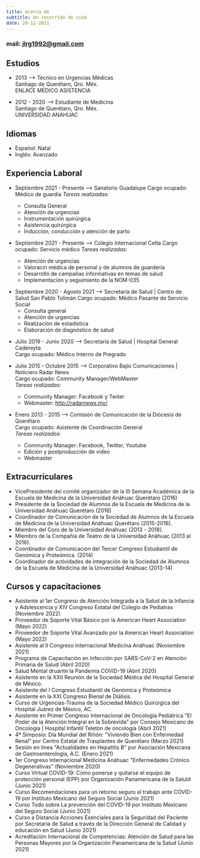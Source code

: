 ```yaml
---
title: Acerca de
subtitle: Un recorrido de vida
date: 28-12-2021
---
```

### **mail\:** jlrg1992@gmail.com

## Estudios

+ 2013 --> Técnico en Urgencias Médicas  
	Santiago de Querétaro, Qro. Méx.  
    ENLACE MÉDICO ASISTENCIA

+ 2012 - 2020 --> Estudiante de Medicina  
    Santiago de Querétaro, Qro. Méx.  
    UNIVERSIDAD ANÁHUAC

## Idiomas

+ Español: Natal
+ Inglés: Avanzado

## Experiencia Laboral

+ Septiembre 2021 - Presente --> Sanatorio Guadalupe
	Cargo ocupado: Médico de guardia
	*Tareas realizadas:*
	+ Consulta General
	+ Atención de urgencias
	+ Instrumentación quirúrgica
	+ Asistencia quirúrgica
	+ Inducción, conducción y atención de parto

+ Septiembre 2021 - Presente --> Colegio Internacional Celta
	Cargo ocupado: Servicio médico
	*Tareas realizadas:*
	+ Atención de urgencias
	+ Valoracin médica de personal y de alumnos de guardería
	+ Desarrollo de campañas informativas en temas de salud
	+ Implementación y seguimiento de la NOM-035

* Septiembre 2020 - Agosto 2021 --> Secretaría de Salud | Centro de Salud San Pablo Tolimán
	Cargo ocupado: Médico Pasante de Servicio Social
	+ Consulta general
	+ Atención de urgencias
	+ Realización de estadística
	+ Elaboración de diagnóstico de salud

+ Julio 2019 - Junio 2020 --> Secretaría de Salud | Hospital General Cadereyta  
    Cargo ocupado: Médico Interno de Pregrado

+ Julio 2015 - Octubre 2015 --> Corporativo Bajío Comunicaciones \| Noticiero Radar News  
	Cargo ocupado: Community Manager/WebMaster   
	*Tareas realizadas:*   
	+ Community Manager: Facebook y Twiter
	+ Webmaster: http://radarnews.mx/

+ Enero 2013 - 2015 --> Comisión de Comunicación de la Diócesis de Querétaro   
	Cargo ocupado: Asistente de Coordinación General  
	*Tareas realizados:*  
	+ Community Manager: Facebook, Twitter, Youtube
	+ Edición y postproducción de video
	+ Webmaster

## Extracurriculares

+ VicePresidente del comité organizador de la III Semana Académica de la Escuela de Medicina de la Universidad Anáhuac Querétaro (2016)
+ Presidente de la Sociedad de Alumnos de la Escuela de Medicina de la Universidad Anáhuac Querétaro (2016)
+ Coordinador de Comunicación de la Sociedad de Alumnos de la Escuela de Medicina de la Universidad Anáhuac Querétaro (2015-2016).
+ Miembro del Coro de la Universidad Anáhuac (2013 - 2018).
+ Miembro de la Compañía de Teatro de la Universidad Anáhuac (2013 al 2016).
+ Coordinador de Comunicación del Tercer Congreso Estudiantil de Genómica y Proteómica. (2014)
+ Coordinador de actividades de integración de la Sociedad de Alumnos de la Escuela de Medicina de la Universidad Anáhuac (2013-14)

## Cursos y capacitaciones

+ Asistente al 1er Congreso de Atención Integrada a la Salud de la Infancia y Adolescencia y XIV Congreso Estatal del Colegio de Pediatras (Noviembre 2022)  
+ Proveedor de Soporte Vital Básico por la American Heart Association (Mayo 2022)  
+ Proveedor de Soporte Vital Avanzado por la American Heart Association (Mayo 2022)  
+ Asistente al II Congreso Internacional Medicina Anáhuac (Noviembre 2021)  
+ Programa de Capacitación en Infección por SARS-CoV-2 en Atención Primaria de Salud (Abril 2020)  
+ Salud Mental druante la Pandemia COVID-19 (Abril 2020)  
+ Asistente en la XXII Reunión de la Sociedad Médica del Hospital General de México.  
+ Asistente del I Congreso Estudiantil de Genómica y Proteómica  
+ Asistente en la XXI Congreso Bienal de Diálisis.  
+ Curso de Urgencias-Trauma de la Sociedad Médico Quirúrgica del Hospital Juárez de México, AC.  
+ Asistente en Primer Congreso Internacional de Oncología Pediátrica "El Poder de la Atención Integral en la Sobrevida" por Consejo Mexicano de Oncología | Hospital Infantil Teletón de oncología  (Abril 2021)  
+ 4º Simposio: Día Mundial del Riñón: "Viviendo Bien con Enfermedad Renal" por Centro Estatal de Trasplantes de Querétaro (Marzo 2021)  
+ Sesión en línea "Actualidades en Hepatitis B" por Asociación Mexicana de Gastroenterología, A.C. (Enero 2021)  
+ 1er Congreso Internacional Medicina Anáhuac "Enfermedades Crónico Degenerativas" (Noviembre 2020)  
+ Curso Virtual COVID-19: Cómo ponerse y quitarse el equipo de protección personal (EPP) por Organización Panamericana de la Saluld (Junio 2021)  
+ Curso Recomendaciones para un retorno seguro al trabajo ante COVID-19 por Instituto Mexicano del Seguro Social (Junio 2021)  
+ Curso Todo sobre La prevención del COVID-19 por Instituto Mexicano del Seguro Social (Junio 2021)  
+ Curso a Distancia Acciones Esenciales para la Seguridad del Paciente por Secretaría de Salud a través de la Dirección General de Calidad y educación en Salud (Junio 2021)  
+ Acreditación Internacional de Competencias: Atención de Salud para las Personas Mayores por la Organización Panamericana de la Salud (Junio 2021)  
